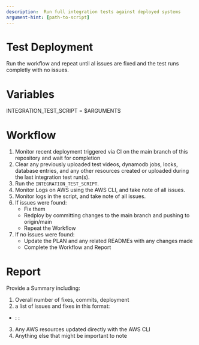 ```yaml
---
description:  Run full integration tests against deployed systems
argument-hint: [path-to-script]
---
```


# Test Deployment

Run the workflow and repeat until al issues are fixed and the test runs completly with no issues.

# Variables

INTEGRATION_TEST_SCRIPT = $ARGUMENTS

# Workflow

1. Monitor recent deployment triggered via CI on the main branch of this repository and wait for completion
2. Clear any previously uploaded test videos, dynamodb jobs, locks, database entries, and any other resources created or uploaded during the last integration test run(s).
3. Run the `INTEGRATION_TEST_SCRIPT`. 
4. Monitor Logs on AWS using the AWS CLI, and take note of all issues.
5. Monitor logs in the script, and take note of all issues.
6. If issues were found: 
    - Fix them
    - Redploy by committing changes to the main branch and pushing to origin/main
    - Repeat the Workflow 
7. If no issues were found:
    - Update the PLAN and any related READMEs with any changes made
    - Complete the Workflow and Report

# Report 

Provide a Summary including:
1. Overall number of fixes, commits, deployment
2. a list of issues and fixes in this format:
- <issue description>: <Fix made>: <Any Technical debt remaining>
3. Any AWS resources updated directly with the AWS CLI
4. Anything else that might be important to note 

